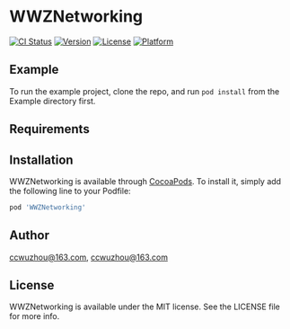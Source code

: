 # WWZNetworking

[![CI Status](http://img.shields.io/travis/ccwuzhou@163.com/WWZNetworking.svg?style=flat)](https://travis-ci.org/ccwuzhou@163.com/WWZNetworking)
[![Version](https://img.shields.io/cocoapods/v/WWZNetworking.svg?style=flat)](http://cocoapods.org/pods/WWZNetworking)
[![License](https://img.shields.io/cocoapods/l/WWZNetworking.svg?style=flat)](http://cocoapods.org/pods/WWZNetworking)
[![Platform](https://img.shields.io/cocoapods/p/WWZNetworking.svg?style=flat)](http://cocoapods.org/pods/WWZNetworking)

## Example

To run the example project, clone the repo, and run `pod install` from the Example directory first.

## Requirements

## Installation

WWZNetworking is available through [CocoaPods](http://cocoapods.org). To install
it, simply add the following line to your Podfile:

```ruby
pod 'WWZNetworking'
```

## Author

ccwuzhou@163.com, ccwuzhou@163.com

## License

WWZNetworking is available under the MIT license. See the LICENSE file for more info.
